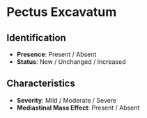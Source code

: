 # Pectus Excavatum

## Identification

- **Presence**: Present / Absent
- **Status**: New / Unchanged / Increased

## Characteristics

- **Severity**: Mild / Moderate / Severe
- **Mediastinal Mass Effect**: Present / Absent
